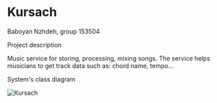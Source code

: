 # Kursach

Baboyan Nzhdeh, group 153504

Project description

Music service for storing, processing, mixing songs.
The service helps musicians to get track data such as: chord name, tempo…

System's class diagram 

![Kursach](https://user-images.githubusercontent.com/92757202/228784050-77395530-120f-42a0-a6e8-d98edb26534e.png)




